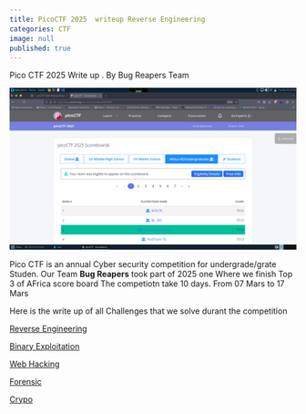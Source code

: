 ```yaml
---
title: PicoCTF 2025  writeup Reverse Engineering 
categories: CTF 
image: null
published: true
---
```


Pico CTF 2025 Write up . By Bug Reapers Team

![scoreboard](./images/scoreboard.png)

Pico CTF is an annual Cyber security competition for undergrade/grate Studen.
Our Team **Bug Reapers**  took part of 2025 one Where we finish Top 3 of AFrica score board
The competiotn take 10 days. From 07 Mars to 17 Mars

Here is the write up of all Challenges that we solve durant the competition

[Reverse Engineering](pico-CTF-Writeup-RE)

[Binary Exploitation](binary_exploitation.md)

[Web Hacking](web.md)

[Forensic](forensic)

[Crypo](Crypto)


